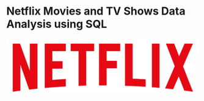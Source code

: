 # Netflix Movies and TV Shows Data Analysis using SQL
![Netflix Logo](https://github.com/CHIAEK/Netflix_SQL_Project/blob/main/logo.png)
